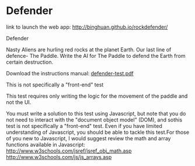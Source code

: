 # Defender

link to launch the web app: <a href="http://binghuan.github.io/rockdefender/" target="_blank">http://binghuan.github.io/rockdefender/</a>

Defender

Nasty Aliens are hurling red rocks at the planet Earth. Our last line of defence- The Paddle. Write the AI for The Paddle to defend the Earth from certain destruction.

Download the instructions manual: <a href="defender-test.pdf">defender-test.pdf</a>

This is not specifically a "front-end" test

This test requires only writing the logic for the movement of the paddle and not the UI.

You must write a solution to this test using Javascript, but note that you do not need to interact with the "document object model" (DOM), and sothis test is not specifically a "front-end" test. Even if you have limited understanding of Javascript, you should be able to tackle this test.For those of you new to Javascript, I would suggest review the math and array functions available in Javascript:
http://www.w3schools.com/jsref/jsref_obj_math.asp
http://www.w3schools.com/js/js_arrays.asp
